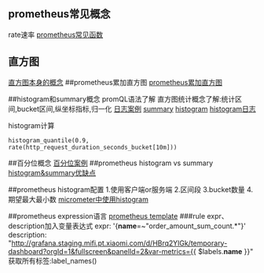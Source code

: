 ## prometheus常见概念
rate速率
[prometheus常见函数](https://prometheus.io/docs/prometheus/latest/querying/functions/#histogram_quantile)
## 直方图
[直方图本身的概念](https://zhuanlan.zhihu.com/p/32857009)
##prometheus累加直方图
[prometheus累加直方图](https://cloud.tencent.com/developer/article/1495303)

##histogram和summary概念
promQL语法了解
直方图统计概念了解:统计区间,bucket区间,纵坐标指标,归一化
[日志案例](https://www.robustperception.io/how-does-a-prometheus-summary-work)
[summary](https://www.robustperception.io/how-does-a-prometheus-summary-work)
[histogram](https://www.robustperception.io/how-does-a-prometheus-histogram-work)
[histogram日志](https://blog.csdn.net/wtan825/article/details/94616813)

histogram计算
```
histogram_quantile(0.9, rate(http_request_duration_seconds_bucket[10m]))
```
##百分位概念
[百分位案例](https://disksing.com/histogram-quantile/)
##prometheus histogram vs summary
[histogram&summary优缺点](https://blog.csdn.net/wtan825/article/details/94616813)

##prometheus histogram配置
1.使用客户端or服务端
2.区间段
3.bucket数量
4.期望最大最小数
[micrometer中使用histogram](https://micrometer.io/docs/concepts#_histograms_and_percentiles)


##prometheus expression语言
[prometheus template](https://prometheus.io/docs/prometheus/latest/configuration/template_examples/)
###rule expr、description加入变量表达式
expr: '{__name__=~"order_amount_sum_count.*"}'	
description: "http://grafana.staging.mifi.pt.xiaomi.com/d/HBrq2YlGk/temporary-dashboard?orgId=1&fullscreen&panelId=2&var-metrics={{ $labels.__name__ }}"
获取所有标签:label_names()